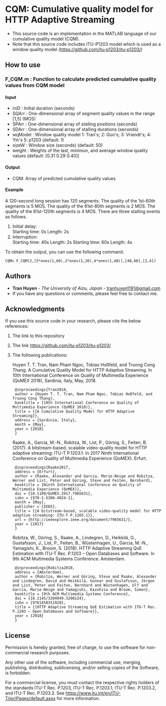 # CQM: Cumulative quality model for HTTP Adaptive Streaming
* This source code is an implementation in the MATLAB language of our cumulative quality model (CQM).
* Note that this source code includes ITU-P1203 model which is used as a window quality model (https://github.com/itu-p1203/itu-p1203/)

## How to use 
### F_CQM.m      : Function to calculate predicted cumulative quality values from CQM model
#### Input 
- iniD      : Initial duration (seconds)
- SQArr     : One-dimensional array of segment quality values in the range [1,5] (MOS)
- SPArr     : One-dimensional array of stalling positions (seconds)
- SDArr     : One-dimensional array of stalling durations (seconds)
- wqModel   : Window quality model 1: Tran's; 2: Guo's; 3: Vriendt's; 4: Yin's 5: p1203 (default: 1)
- sizeW     : Window size (seconds) (default: 50)
- weight    : Weights of the last, minimun, and average window quality values (default: [0.31 0.29 0.40]) 

#### Output
- CQM: Array of predicted cumulative quality values  

#### Example
A 120-second long session has 120 segments. 
The quality of the 1st-60th segments is 5 MOS.
The quality of the 61st-80th segments is 2 MOS.
The quality of the 81st-120th segments is 4 MOS.
There are three stalling events as follows. 
1. Initial delay:    
	Starting time: 0s 		      Length: 2s
2. Interruption:    
	Starting time: 40s 		      Length: 2s
	Starting time: 60s 		      Length: 4s

To obtain the output, you can use the following command. 
  ```
  CQM= F_CQM(2,[5*ones(1,60),2*ones(1,20),4*ones(1,40)],[40,60],[2,4])
  ```

## Authors

* **Tran Huyen** - *The University of Aizu, Japan* - tranhuyen1191@gmail.com
* If you have any questions or comments, please feel free to contact me.  

## Acknowledgments

If you use this source code in your research, please cite the below references:
1. The link to this repository
2. The link https://github.com/itu-p1203/itu-p1203/
3. The following publications:

   Huyen T. T. Tran, Nam Pham Ngoc, Tobias Hoßfeld, and Truong Cong Thang. A Cumulative Quality Model for HTTP Adaptive Streaming. In 10th International Conference on Quality of Multimedia Experience (QoMEX 2018), Sardinia, Italy, May, 2018.

        @inproceedings{Tran2018,
        author = {Huyen T. T. Tran, Nam Pham Ngoc, Tobias Hoßfeld, and Truong Cong Thang},
        booktitle = {10th International Conference on Quality of Multimedia Experience (QoMEX 2018)},
        title = {{A Cumulative Quality Model for HTTP Adaptive Streaming}},
        address = {Sardinia, Italy},
        month = {May},
        year = {2018}
        }
   Raake, A., Garcia, M.-N., Robitza, W., List, P., Göring, S., Feiten, B. (2017). A bitstream-based, scalable video-quality model for HTTP adaptive streaming: ITU-T P.1203.1. In 2017 Ninth International Conference on Quality of Multimedia Experience (QoMEX). Erfurt.

        @inproceedings{Raake2017,
        address = {Erfurt},
        author = {Raake, Alexander and Garcia, Marie-Neige and Robitza, Werner and List, Peter and Göring, Steve and Feiten, Bernhard},
        booktitle = {Ninth International Conference on Quality of Multimedia Experience (QoMEX)},
        doi = {10.1109/QoMEX.2017.7965631},
        isbn = {978-1-5386-4024-1},
        month = {May},
        publisher = {IEEE},
        title = {{A bitstream-based, scalable video-quality model for HTTP adaptive streaming: ITU-T P.1203.1}},
        url = {http://ieeexplore.ieee.org/document/7965631/},
        year = {2017}
        }

    Robitza, W., Göring, S., Raake, A., Lindegren, D., Heikkilä, G., Gustafsson, J., List, P., Feiten, B., Wüstenhagen, U., Garcia, M.-N., Yamagishi, K., Broom, S. (2018). HTTP Adaptive Streaming QoE Estimation with ITU-T Rec. P.1203 – Open Databases and Software. In 9th ACM Multimedia Systems Conference. Amsterdam.

        @inproceedings{Robitza2018,
        address = {Amsterdam},
        author = {Robitza, Werner and Göring, Steve and Raake, Alexander and Lindegren, David and Heikkilä, Gunnar and Gustafsson, Jörgen and List, Peter and Feiten, Bernhard and Wüstenhagen, Ulf and Garcia, Marie-Neige and Yamagishi, Kazuhisa and Broom, Simon},
        booktitle = {9th ACM Multimedia Systems Conference},
        doi = {10.1145/3204949.3208124},
        isbn = {9781450351928},
        title = {{HTTP Adaptive Streaming QoE Estimation with ITU-T Rec. P.1203 – Open Databases and Software}},
        year = {2018}
        }


## License

Permission is hereby granted, free of charge, to use the software for non-commercial research purposes.

Any other use of the software, including commercial use, merging, publishing, distributing, sublicensing, and/or selling copies of the Software, is forbidden.

For a commercial license, you must contact the respective rights holders of the standards ITU-T Rec. P.1203, ITU-T Rec. P.1203.1, ITU-T Rec. P.1203.2, and ITU-T Rec. P.1203.3. See https://www.itu.int/en/ITU-T/ipr/Pages/default.aspx for more information.
 
